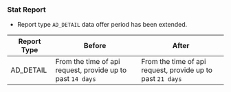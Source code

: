 ### Stat Report
* Report type `AD_DETAIL` data offer period has been extended.

Report Type|Before| After
---------------------|---------------------|---------------
AD_DETAIL|From the time of api request, provide up to past `14 days` | From the time of api request, provide up to past `21 days`

